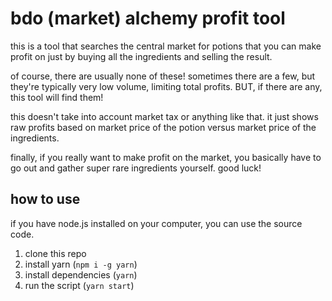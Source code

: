 # bdo (market) alchemy profit tool

this is a tool that searches the central market for potions that you can make profit on just by buying all the ingredients and selling the result.

of course, there are usually none of these! sometimes there are a few, but they're typically very low volume, limiting total profits. BUT, if there are any, this tool will find them!

this doesn't take into account market tax or anything like that. it just shows raw profits based on market price of the potion versus market price of the ingredients.

finally, if you really want to make profit on the market, you basically have to go out and gather super rare ingredients yourself. good  luck!

## how to use

if you have node.js installed on your computer, you can use the source code.

1.  clone this repo
2.  install yarn (`npm i -g yarn`)
3.  install dependencies (`yarn`)
4.  run the script (`yarn start`)
